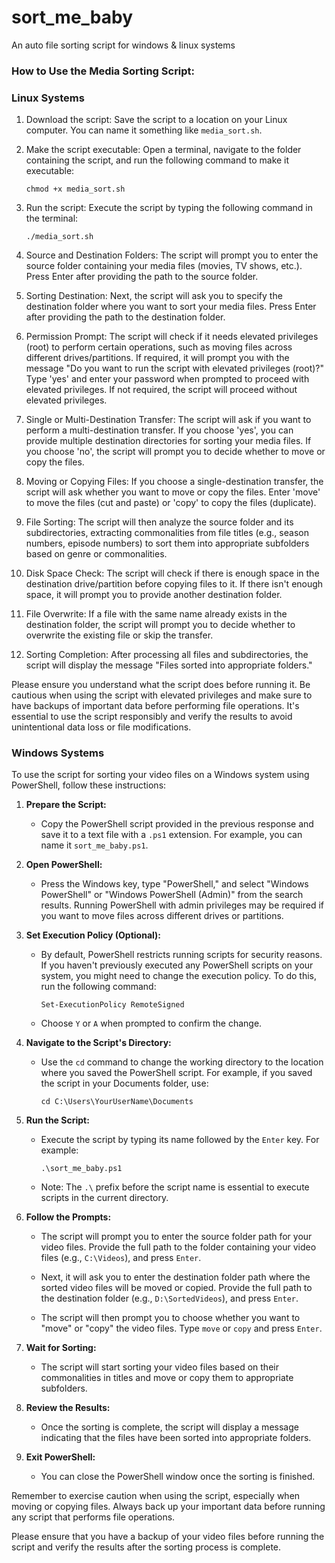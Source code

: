 # sort_me_baby
An auto file sorting script for windows & linux systems

### How to Use the Media Sorting Script:

### Linux Systems
1. Download the script: Save the script to a location on your Linux computer. You can name it something like `media_sort.sh`.

2. Make the script executable: Open a terminal, navigate to the folder containing the script, and run the following command to make it executable:
   ```
   chmod +x media_sort.sh
   ```

3. Run the script: Execute the script by typing the following command in the terminal:
   ```
   ./media_sort.sh
   ```

4. Source and Destination Folders: The script will prompt you to enter the source folder containing your media files (movies, TV shows, etc.). Press Enter after providing the path to the source folder.

5. Sorting Destination: Next, the script will ask you to specify the destination folder where you want to sort your media files. Press Enter after providing the path to the destination folder.

6. Permission Prompt: The script will check if it needs elevated privileges (root) to perform certain operations, such as moving files across different drives/partitions. If required, it will prompt you with the message "Do you want to run the script with elevated privileges (root)?" Type 'yes' and enter your password when prompted to proceed with elevated privileges. If not required, the script will proceed without elevated privileges.

7. Single or Multi-Destination Transfer: The script will ask if you want to perform a multi-destination transfer. If you choose 'yes', you can provide multiple destination directories for sorting your media files. If you choose 'no', the script will prompt you to decide whether to move or copy the files.

8. Moving or Copying Files: If you choose a single-destination transfer, the script will ask whether you want to move or copy the files. Enter 'move' to move the files (cut and paste) or 'copy' to copy the files (duplicate).

9. File Sorting: The script will then analyze the source folder and its subdirectories, extracting commonalities from file titles (e.g., season numbers, episode numbers) to sort them into appropriate subfolders based on genre or commonalities.

10. Disk Space Check: The script will check if there is enough space in the destination drive/partition before copying files to it. If there isn't enough space, it will prompt you to provide another destination folder.

11. File Overwrite: If a file with the same name already exists in the destination folder, the script will prompt you to decide whether to overwrite the existing file or skip the transfer.

12. Sorting Completion: After processing all files and subdirectories, the script will display the message "Files sorted into appropriate folders."

Please ensure you understand what the script does before running it. Be cautious when using the script with elevated privileges and make sure to have backups of important data before performing file operations. It's essential to use the script responsibly and verify the results to avoid unintentional data loss or file modifications.


### Windows Systems

To use the script for sorting your video files on a Windows system using PowerShell, follow these instructions:

1. **Prepare the Script:**
   - Copy the PowerShell script provided in the previous response and save it to a text file with a `.ps1` extension. For example, you can name it `sort_me_baby.ps1`.

2. **Open PowerShell:**
   - Press the Windows key, type "PowerShell," and select "Windows PowerShell" or "Windows PowerShell (Admin)" from the search results. Running PowerShell with admin privileges may be required if you want to move files across different drives or partitions.

3. **Set Execution Policy (Optional):**
   - By default, PowerShell restricts running scripts for security reasons. If you haven't previously executed any PowerShell scripts on your system, you might need to change the execution policy. To do this, run the following command:
     ```
     Set-ExecutionPolicy RemoteSigned
     ```
   - Choose `Y` or `A` when prompted to confirm the change.

4. **Navigate to the Script's Directory:**
   - Use the `cd` command to change the working directory to the location where you saved the PowerShell script. For example, if you saved the script in your Documents folder, use:
     ```
     cd C:\Users\YourUserName\Documents
     ```

5. **Run the Script:**
   - Execute the script by typing its name followed by the `Enter` key. For example:
     ```
     .\sort_me_baby.ps1
     ```
   - Note: The `.\` prefix before the script name is essential to execute scripts in the current directory.

6. **Follow the Prompts:**
   - The script will prompt you to enter the source folder path for your video files. Provide the full path to the folder containing your video files (e.g., `C:\Videos`), and press `Enter`.

   - Next, it will ask you to enter the destination folder path where the sorted video files will be moved or copied. Provide the full path to the destination folder (e.g., `D:\SortedVideos`), and press `Enter`.

   - The script will then prompt you to choose whether you want to "move" or "copy" the video files. Type `move` or `copy` and press `Enter`.

7. **Wait for Sorting:**
   - The script will start sorting your video files based on their commonalities in titles and move or copy them to appropriate subfolders.

8. **Review the Results:**
   - Once the sorting is complete, the script will display a message indicating that the files have been sorted into appropriate folders.

9. **Exit PowerShell:**
   - You can close the PowerShell window once the sorting is finished.

Remember to exercise caution when using the script, especially when moving or copying files. Always back up your important data before running any script that performs file operations.

Please ensure that you have a backup of your video files before running the script and verify the results after the sorting process is complete.
